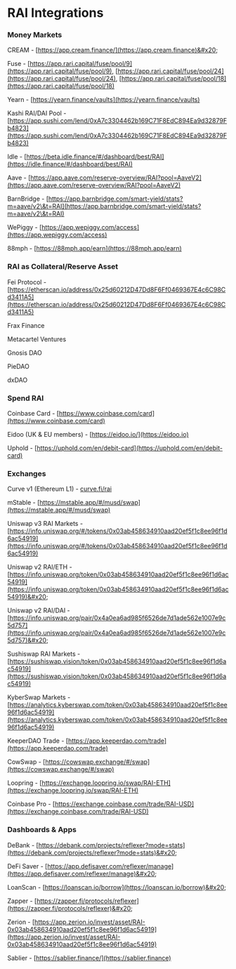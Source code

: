 # RAI Integrations

### Money Markets

CREAM - [https://app.cream.finance/](https://app.cream.finance)&#x20;

Fuse - [https://app.rari.capital/fuse/pool/9](https://app.rari.capital/fuse/pool/9), [https://app.rari.capital/fuse/pool/24](https://app.rari.capital/fuse/pool/24), [https://app.rari.capital/fuse/pool/18](https://app.rari.capital/fuse/pool/18)

Yearn - [https://yearn.finance/vaults](https://yearn.finance/vaults) 

Kashi RAI/DAI Pool - [https://app.sushi.com/lend/0xA7c3304462b169C71F8EdC894Ea9d32879Fb4823](https://app.sushi.com/lend/0xA7c3304462b169C71F8EdC894Ea9d32879Fb4823)

Idle - [https://beta.idle.finance/#/dashboard/best/RAI](https://idle.finance/#/dashboard/best/RAI)

Aave - [https://app.aave.com/reserve-overview/RAI?pool=AaveV2](https://app.aave.com/reserve-overview/RAI?pool=AaveV2)

BarnBridge - [https://app.barnbridge.com/smart-yield/stats?m=aave/v2\&t=RAI](https://app.barnbridge.com/smart-yield/stats?m=aave/v2\&t=RAI)

WePiggy - [https://app.wepiggy.com/access](https://app.wepiggy.com/access)

88mph - [https://88mph.app/earn](https://88mph.app/earn)

### RAI as Collateral/Reserve Asset

Fei Protocol - [https://etherscan.io/address/0x25d60212D47Dd8F6Ff0469367E4c6C98Cd3411A5](https://etherscan.io/address/0x25d60212D47Dd8F6Ff0469367E4c6C98Cd3411A5) 

Frax Finance

Metacartel Ventures

Gnosis DAO

PieDAO

dxDAO

### Spend RAI

Coinbase Card - [https://www.coinbase.com/card](https://www.coinbase.com/card)

Eidoo (UK & EU members) - [https://eidoo.io/](https://eidoo.io)

Uphold - [https://uphold.com/en/debit-card](https://uphold.com/en/debit-card)

### Exchanges

Curve v1 (Ethereum L1) - [curve.fi/rai](https://t.co/FyP1mD9uDa)&#x20;

mStable - [https://mstable.app/#/musd/swap](https://mstable.app/#/musd/swap)

Uniswap v3 RAI Markets - [https://info.uniswap.org/#/tokens/0x03ab458634910aad20ef5f1c8ee96f1d6ac54919](https://info.uniswap.org/#/tokens/0x03ab458634910aad20ef5f1c8ee96f1d6ac54919)

Uniswap v2 RAI/ETH - [https://info.uniswap.org/token/0x03ab458634910aad20ef5f1c8ee96f1d6ac54919](https://info.uniswap.org/token/0x03ab458634910aad20ef5f1c8ee96f1d6ac54919)&#x20;

Uniswap v2 RAI/DAI - [https://info.uniswap.org/pair/0x4a0ea6ad985f6526de7d1ade562e1007e9c5d757](https://info.uniswap.org/pair/0x4a0ea6ad985f6526de7d1ade562e1007e9c5d757)&#x20;

Sushiswap RAI Markets - [https://sushiswap.vision/token/0x03ab458634910aad20ef5f1c8ee96f1d6ac54919](https://sushiswap.vision/token/0x03ab458634910aad20ef5f1c8ee96f1d6ac54919)

KyberSwap Markets - [https://analytics.kyberswap.com/token/0x03ab458634910aad20ef5f1c8ee96f1d6ac54919](https://analytics.kyberswap.com/token/0x03ab458634910aad20ef5f1c8ee96f1d6ac54919)

KeeperDAO Trade - [https://app.keeperdao.com/trade](https://app.keeperdao.com/trade)

CowSwap - [https://cowswap.exchange/#/swap](https://cowswap.exchange/#/swap)

Loopring - [https://exchange.loopring.io/swap/RAI-ETH](https://exchange.loopring.io/swap/RAI-ETH)

Coinbase Pro - [https://exchange.coinbase.com/trade/RAI-USD](https://exchange.coinbase.com/trade/RAI-USD) 

### Dashboards & Apps

DeBank - [https://debank.com/projects/reflexer?mode=stats](https://debank.com/projects/reflexer?mode=stats)&#x20;

DeFi Saver - [https://app.defisaver.com/reflexer/manage](https://app.defisaver.com/reflexer/manage)&#x20;

LoanScan - [https://loanscan.io/borrow](https://loanscan.io/borrow)&#x20;

Zapper - [https://zapper.fi/protocols/reflexer](https://zapper.fi/protocols/reflexer)&#x20;

Zerion - [https://app.zerion.io/invest/asset/RAI-0x03ab458634910aad20ef5f1c8ee96f1d6ac54919](https://app.zerion.io/invest/asset/RAI-0x03ab458634910aad20ef5f1c8ee96f1d6ac54919)

Sablier - [https://sablier.finance/](https://sablier.finance)  
